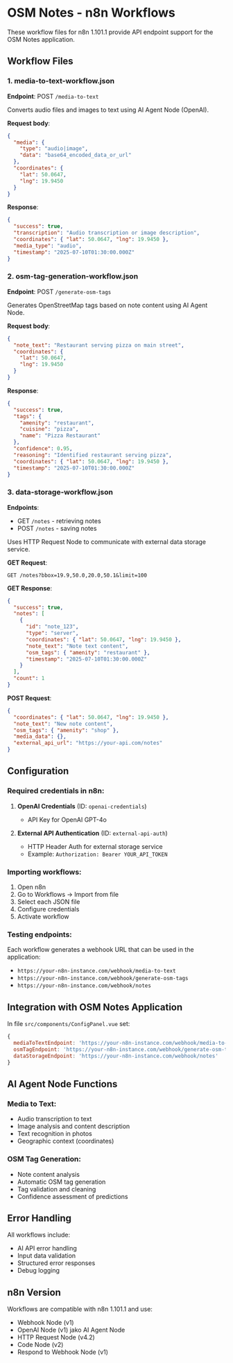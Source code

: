# OSM Notes - n8n Workflows

These workflow files for n8n 1.101.1 provide API endpoint support for the OSM Notes application.

## Workflow Files

### 1. media-to-text-workflow.json
**Endpoint**: POST `/media-to-text`

Converts audio files and images to text using AI Agent Node (OpenAI).

**Request body**:
```json
{
  "media": {
    "type": "audio|image", 
    "data": "base64_encoded_data_or_url"
  },
  "coordinates": {
    "lat": 50.0647,
    "lng": 19.9450
  }
}
```

**Response**:
```json
{
  "success": true,
  "transcription": "Audio transcription or image description",
  "coordinates": { "lat": 50.0647, "lng": 19.9450 },
  "media_type": "audio",
  "timestamp": "2025-07-10T01:30:00.000Z"
}
```

### 2. osm-tag-generation-workflow.json
**Endpoint**: POST `/generate-osm-tags`

Generates OpenStreetMap tags based on note content using AI Agent Node.

**Request body**:
```json
{
  "note_text": "Restaurant serving pizza on main street",
  "coordinates": {
    "lat": 50.0647,
    "lng": 19.9450
  }
}
```

**Response**:
```json
{
  "success": true,
  "tags": {
    "amenity": "restaurant",
    "cuisine": "pizza",
    "name": "Pizza Restaurant"
  },
  "confidence": 0.95,
  "reasoning": "Identified restaurant serving pizza",
  "coordinates": { "lat": 50.0647, "lng": 19.9450 },
  "timestamp": "2025-07-10T01:30:00.000Z"
}
```

### 3. data-storage-workflow.json
**Endpoints**: 
- GET `/notes` - retrieving notes
- POST `/notes` - saving notes

Uses HTTP Request Node to communicate with external data storage service.

**GET Request**:
```
GET /notes?bbox=19.9,50.0,20.0,50.1&limit=100
```

**GET Response**:
```json
{
  "success": true,
  "notes": [
    {
      "id": "note_123",
      "type": "server",
      "coordinates": { "lat": 50.0647, "lng": 19.9450 },
      "note_text": "Note text content",
      "osm_tags": { "amenity": "restaurant" },
      "timestamp": "2025-07-10T01:30:00.000Z"
    }
  ],
  "count": 1
}
```

**POST Request**:
```json
{
  "coordinates": { "lat": 50.0647, "lng": 19.9450 },
  "note_text": "New note content",
  "osm_tags": { "amenity": "shop" },
  "media_data": {},
  "external_api_url": "https://your-api.com/notes"
}
```

## Configuration

### Required credentials in n8n:

1. **OpenAI Credentials** (ID: `openai-credentials`)
   - API Key for OpenAI GPT-4o

2. **External API Authentication** (ID: `external-api-auth`) 
   - HTTP Header Auth for external storage service
   - Example: `Authorization: Bearer YOUR_API_TOKEN`

### Importing workflows:

1. Open n8n
2. Go to Workflows → Import from file
3. Select each JSON file
4. Configure credentials
5. Activate workflow

### Testing endpoints:

Each workflow generates a webhook URL that can be used in the application:
- `https://your-n8n-instance.com/webhook/media-to-text`
- `https://your-n8n-instance.com/webhook/generate-osm-tags` 
- `https://your-n8n-instance.com/webhook/notes`

## Integration with OSM Notes Application

In file `src/components/ConfigPanel.vue` set:

```javascript
{
  mediaToTextEndpoint: 'https://your-n8n-instance.com/webhook/media-to-text',
  osmTagEndpoint: 'https://your-n8n-instance.com/webhook/generate-osm-tags',
  dataStorageEndpoint: 'https://your-n8n-instance.com/webhook/notes'
}
```

## AI Agent Node Functions

### Media to Text:
- Audio transcription to text
- Image analysis and content description
- Text recognition in photos
- Geographic context (coordinates)

### OSM Tag Generation:
- Note content analysis
- Automatic OSM tag generation
- Tag validation and cleaning
- Confidence assessment of predictions

## Error Handling

All workflows include:
- AI API error handling
- Input data validation
- Structured error responses
- Debug logging

## n8n Version

Workflows are compatible with n8n 1.101.1 and use:
- Webhook Node (v1)
- OpenAI Node (v1) jako AI Agent Node
- HTTP Request Node (v4.2)
- Code Node (v2)
- Respond to Webhook Node (v1)